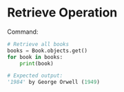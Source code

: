 # Retrieve Operation

Command:
```python
# Retrieve all books
books = Book.objects.get()
for book in books:
    print(book)

# Expected output:
'1984' by George Orwell (1949)
